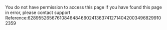 You do not have permission to access this page If you have found this page in error, please contact support Reference:6289552656761084648466024136374127140420034968299102359